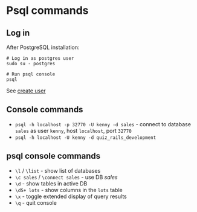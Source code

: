 # Psql commands

## Log in

After PostgreSQL installation:

```
# Log in as postgres user
sudo su - postgres

# Run psql console
psql
```
See [create user](https://github.com/yesnik/postgresql-guides/blob/main/users.md#create-user)

## Console commands

- `psql -h localhost -p 32770 -U kenny -d sales` - connect to database `sales` as user `kenny`, host `localhost`, port `32770`
- `psql -h localhost -U kenny -d quiz_rails_development`

## psql console commands

- `\l` / `\list` - show list of databases
- `\c sales` / `\connect sales` - use DB *sales*
- `\d` - show tables in active DB
- `\dS+ lots` - show columns in the `lots` table
- `\x` - toggle extended display of query results
- `\q` - quit console
